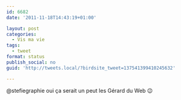 ```yaml
---
id: 6682
date: '2011-11-18T14:43:19+01:00'

layout: post
categories:
  - Vis ma vie
tags:
  - tweet
format: status
publish_social: no
guid: 'http://tweets.local/?birdsite_tweet=137541399410245632'

---
```


@stefiegraphie oui ça serait un peut les Gérard du Web 😉